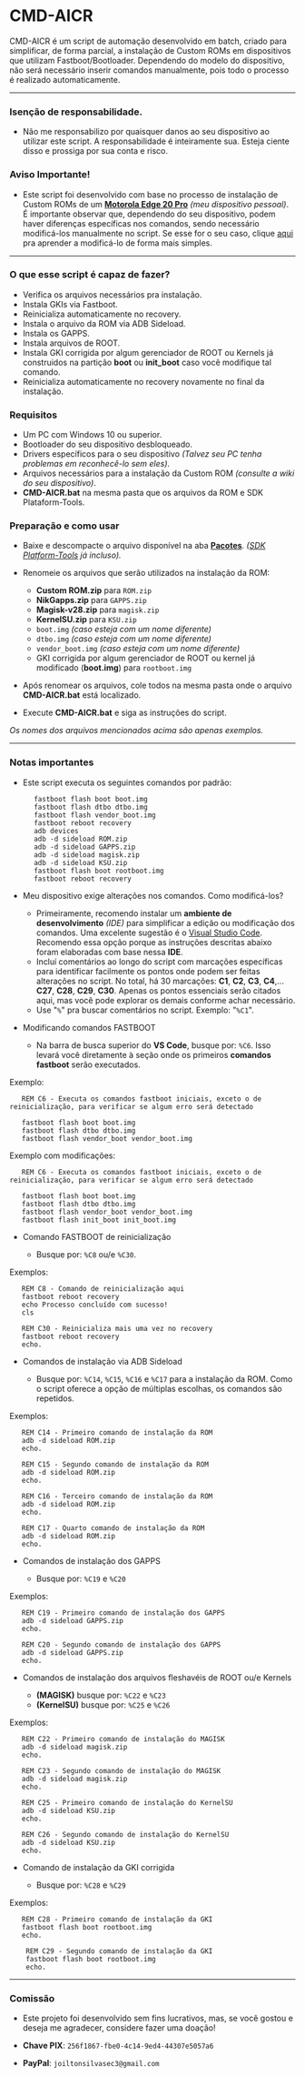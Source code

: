 # CMD-AICR
CMD-AICR é um script de automação desenvolvido em batch, criado para simplificar, de forma parcial, a instalação de Custom ROMs em dispositivos que utilizam Fastboot/Bootloader. Dependendo do modelo do dispositivo, não será necessário inserir comandos manualmente, pois todo o processo é realizado automaticamente.

---

### Isenção de responsabilidade. 

- Não me responsabilizo por quaisquer danos ao seu dispositivo ao utilizar este script. A responsabilidade é inteiramente sua. Esteja ciente disso e prossiga por sua conta e risco.

### Aviso Importante! 

- Este script foi desenvolvido com base no processo de instalação de Custom ROMs de um [**Motorola Edge 20 Pro**](https://wiki.lineageos.org/devices/pstar/install/#) _(meu dispositivo pessoal)_. É importante observar que, dependendo do seu dispositivo, podem haver diferenças específicas nos comandos, sendo necessário modificá-los manualmente no script. Se esse for o seu caso, clique [aqui](#notas-importantes) pra aprender a modificá-lo de forma mais simples.

---

### O que esse script é capaz de fazer? 

   - Verifica os arquivos necessários pra instalação.
   - Instala GKIs via Fastboot.
   - Reinicializa automaticamente no recovery.
   - Instala o arquivo da ROM via ADB Sideload.
   - Instala os GAPPS.
   - Instala arquivos de ROOT.
   - Instala GKI corrigida por algum gerenciador de ROOT ou Kernels já construidos na partição **boot** ou **init_boot** caso você modifique tal comando.
   - Reinicializa automaticamente no recovery novamente no final da instalação.

### Requisitos

- Um PC com Windows 10 ou superior.
- Bootloader do seu dispositivo desbloqueado.
- Drivers específicos para o seu dispositivo _(Talvez seu PC tenha problemas em reconhecê-lo sem eles)_.
- Arquivos necessários para a instalação da Custom ROM _(consulte a wiki do seu dispositivo)_.
- **CMD-AICR.bat** na mesma pasta que os arquivos da ROM e SDK Plataform-Tools.

### Preparação e como usar

- Baixe e descompacte o arquivo disponível na aba [**Pacotes**](URL). _([SDK Platform-Tools](https://developer.android.com/tools/releases/platform-tools?hl=pt-br) já incluso)._
- Renomeie os arquivos que serão utilizados na instalação da ROM:

    - **Custom ROM.zip** para `ROM.zip`
    - **NikGapps.zip** para `GAPPS.zip`
    - **Magisk-v28.zip** para `magisk.zip`
    - **KernelSU.zip** para `KSU.zip`
    - `boot.img` _(caso esteja com um nome diferente)_
    - `dtbo.img` _(caso esteja com um nome diferente)_
    - `vendor_boot.img` _(caso esteja com um nome diferente)_
    - GKI corrigida por algum gerenciador de ROOT ou kernel já modificado (**boot.img**) para `rootboot.img`

- Após renomear os arquivos, cole todos na mesma pasta onde o arquivo **CMD-AICR.bat** está localizado.

- Execute **CMD-AICR.bat** e siga as instruções do script.

_Os nomes dos arquivos mencionados acima são apenas exemplos._

---

### Notas importantes

- Este script executa os seguintes comandos por padrão: 

 ```
       fastboot flash boot boot.img
       fastboot flash dtbo dtbo.img
       fastboot flash vendor_boot.img
       fastboot reboot recovery
       adb devices
       adb -d sideload ROM.zip
       adb -d sideload GAPPS.zip
       adb -d sideload magisk.zip
       adb -d sideload KSU.zip
       fastboot flash boot rootboot.img
       fastboot reboot recovery
```

- Meu dispositivo exige alterações nos comandos. Como modificá-los?

    - Primeiramente, recomendo instalar um **ambiente de desenvolvimento** _(IDE)_ para simplificar a edição ou modificação dos comandos. Uma excelente sugestão é o [Visual Studio Code](https://code.visualstudio.com/download). Recomendo essa opção porque as instruções descritas abaixo foram elaboradas com base nessa **IDE**.
    - Incluí comentários ao longo do script com marcações específicas para identificar facilmente os pontos onde podem ser feitas alterações no script. No total, há 30 marcações: **C1**, **C2**, **C3**, **C4**,... **C27**, **C28**, **C29**, **C30**. Apenas os pontos essenciais serão citados aqui, mas você pode explorar os demais conforme achar necessário.
     - Use "`%`" pra buscar comentários no script. Exemplo: "`%C1`".

- Modificando comandos FASTBOOT

    - Na barra de busca superior do **VS Code**, busque por: `%C6`. Isso levará você diretamente à seção onde os primeiros **comandos fastboot** serão executados.


Exemplo:

```Batch
   REM C6 - Executa os comandos fastboot iniciais, exceto o de reinicialização, para verificar se algum erro será detectado

   fastboot flash boot boot.img
   fastboot flash dtbo dtbo.img
   fastboot flash vendor_boot vendor_boot.img

```


Exemplo com modificações:

```Batch
   REM C6 - Executa os comandos fastboot iniciais, exceto o de reinicialização, para verificar se algum erro será detectado

   fastboot flash boot boot.img
   fastboot flash dtbo dtbo.img
   fastboot flash vendor_boot vendor_boot.img
   fastboot flash init_boot init_boot.img

```


- Comando FASTBOOT de reinicialização 

     - Busque por: `%C8` ou/e `%C30`.


Exemplos:

```Batch
   REM C8 - Comando de reinicialização aqui
   fastboot reboot recovery
   echo Processo concluído com sucesso!
   cls

```
```Batch
   REM C30 - Reinicializa mais uma vez no recovery
   fastboot reboot recovery
   echo.

```


- Comandos de instalação via ADB Sideload

     - Busque por: `%C14`, `%C15`, `%C16` e `%C17` para a instalação da ROM. Como o script oferece a opção de múltiplas escolhas, os comandos são repetidos.


Exemplos:

```Batch
   REM C14 - Primeiro comando de instalação da ROM
   adb -d sideload ROM.zip
   echo.

```
```Batch
   REM C15 - Segundo comando de instalação da ROM
   adb -d sideload ROM.zip
   echo.

```
```Batch
   REM C16 - Terceiro comando de instalação da ROM
   adb -d sideload ROM.zip
   echo.

```
```Batch
   REM C17 - Quarto comando de instalação da ROM
   adb -d sideload ROM.zip
   echo.

```


- Comandos de instalação dos GAPPS

     - Busque por: `%C19` e `%C20`


Exemplos:

```Batch
   REM C19 - Primeiro comando de instalação dos GAPPS
   adb -d sideload GAPPS.zip
   echo.

```
```Batch
   REM C20 - Segundo comando de instalação dos GAPPS
   adb -d sideload GAPPS.zip
   echo.

```

 - Comandos de instalação dos arquivos fleshavéis de ROOT ou/e Kernels

     - **(MAGISK)** busque por: `%C22` e `%C23`
     - **(KernelSU)** busque por: `%C25` e `%C26`


Exemplos:

```Batch
   REM C22 - Primeiro comando de instalação do MAGISK
   adb -d sideload magisk.zip
   echo.

```
```Batch
   REM C23 - Segundo comando de instalação do MAGISK 
   adb -d sideload magisk.zip
   echo.

```
```Batch
   REM C25 - Primeiro comando de instalação do KernelSU
   adb -d sideload KSU.zip
   echo.

```
```Batch
   REM C26 - Segundo comando de instalação do KernelSU
   adb -d sideload KSU.zip
   echo.

```

- Comando de instalação da GKI corrigida

     - Busque por: `%C28` e `%C29`


Exemplos:

```Batch
   REM C28 - Primeiro comando de instalação da GKI
   fastboot flash boot rootboot.img
   echo.

```
```Batch
    REM C29 - Segundo comando de instalação da GKI
    fastboot flash boot rootboot.img
    echo.

```


---


### Comissão

- Este projeto foi desenvolvido sem fins lucrativos, mas, se você gostou e deseja me agradecer, considere fazer uma doação!

- **Chave PIX**: `256f1867-fbe0-4c14-9ed4-44307e5057a6`
- **PayPal**: `joiltonsilvasec3@gmail.com`
